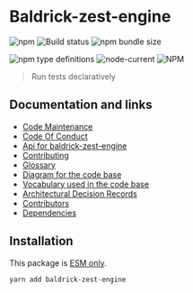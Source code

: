 # Baldrick-zest-engine

![npm](https://img.shields.io/npm/v/baldrick-zest-engine) ![Build
status](https://github.com/flarebyte/baldrick-zest-engine/actions/workflows/main.yml/badge.svg)
![npm bundle
size](https://img.shields.io/bundlephobia/min/baldrick-zest-engine)

![npm type
definitions](https://img.shields.io/npm/types/baldrick-zest-engine)
![node-current](https://img.shields.io/node/v/baldrick-zest-engine)
![NPM](https://img.shields.io/npm/l/baldrick-zest-engine)

> Run tests declaratively

## Documentation and links

-   [Code Maintenance](MAINTENANCE.md)
-   [Code Of Conduct](CODE_OF_CONDUCT.md)
-   [Api for baldrick-zest-engine](API.md)
-   [Contributing](CONTRIBUTING.md)
-   [Glossary](GLOSSARY.md)
-   [Diagram for the code base](INTERNAL.md)
-   [Vocabulary used in the code base](CODE_VOCABULARY.md)
-   [Architectural Decision Records](DECISIONS.md)
-   [Contributors](https://github.com/flarebyte/baldrick-zest-engine/graphs/contributors)
-   [Dependencies](https://github.com/flarebyte/baldrick-zest-engine/network/dependencies)

## Installation

This package is [ESM
only](https://blog.sindresorhus.com/get-ready-for-esm-aa53530b3f77).

```bash
yarn add baldrick-zest-engine
```
